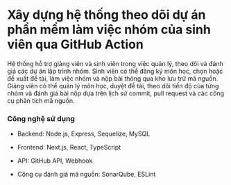 # Xây dựng hệ thống theo dõi dự án phần mềm làm việc nhóm của sinh viên qua GitHub Action

Hệ thống hỗ trợ giảng viên và sinh viên trong việc quản lý, theo dõi và đánh giá các dự án lập trình nhóm. Sinh viên có thể đăng ký môn học, chọn hoặc đề xuất đề tài, làm việc nhóm và nộp bài thông qua kho lưu trữ mã nguồn. Giảng viên có thể quản lý môn học, duyệt đề tài, theo dõi tiến độ của từng nhóm và đánh giá bài nộp dựa trên lịch sử commit, pull request và các công cụ phân tích mã nguồn.


### Công nghệ sử dụng
- Backend: Node.js, Express, Sequelize, MySQL

- Frontend: Next.js, React, TypeScript

- API: GitHub API, Webhook

- Công cụ đánh giá mã nguồn: SonarQube, ESLint